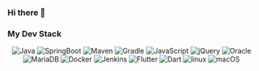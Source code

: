 ### Hi there 👋
<!-- [![Hits](https://hits.seeyoufarm.com/api/count/incr/badge.svg?url=https%3A%2F%2Fgithub.com%2Fzzsza)](https://hits.seeyoufarm.com) -->

### My Dev Stack
<div align=center>
  
<img alt="Java" src ="https://img.shields.io/badge/Java-007396.svg?&style=for-the-badge&logo=Java&logoColor=white"/>
<img alt="SpringBoot" src ="https://img.shields.io/badge/Spring_Boot-6DB33F.svg?&style=for-the-badge&logo=SpringBoot&logoColor=white"/>
<img alt="Maven" src ="https://img.shields.io/badge/Maven-C71A36.svg?&style=for-the-badge&logo=ApacheMaven&logoColor=white"/>
<img alt="Gradle" src ="https://img.shields.io/badge/Gradle-02303A.svg?&style=for-the-badge&logo=Gradle&logoColor=white"/>
<img alt="JavaScript" src ="https://img.shields.io/badge/JavaScript-F7DF1E.svg?&style=for-the-badge&logo=JavaScript&logoColor=black"/>
<img alt="jQuery" src ="https://img.shields.io/badge/jQuery-0769AD.svg?&style=for-the-badge&logo=jQuery&logoColor=white"/>
<img alt="Oracle" src ="https://img.shields.io/badge/Oracle-F80000.svg?&style=for-the-badge&logo=Oracle&logoColor=white"/>
<img alt="MariaDB" src ="https://img.shields.io/badge/MariaDB-003545.svg?&style=for-the-badge&logo=MariaDB&logoColor=white"/>
<img alt="Docker" src ="https://img.shields.io/badge/Docker-2496ED.svg?&style=for-the-badge&logo=Docker&logoColor=white"/>
<img alt="Jenkins" src ="https://img.shields.io/badge/Jenkins-D24939.svg?&style=for-the-badge&logo=Jenkins&logoColor=white"/>
<img alt="Flutter" src ="https://img.shields.io/badge/Flutter-02569B.svg?&style=for-the-badge&logo=Flutter&logoColor=white"/>
<img alt="Dart" src ="https://img.shields.io/badge/Dart-0175C2.svg?&style=for-the-badge&logo=Dart&logoColor=white"/>
<img alt="linux" src ="https://img.shields.io/badge/linux-FCC624.svg?&style=for-the-badge&logo=linux&logoColor=black"/>
<img alt="macOS" src ="https://img.shields.io/badge/macOS-000000.svg?&style=for-the-badge&logo=macOS&logoColor=white"/>
  
</div>
